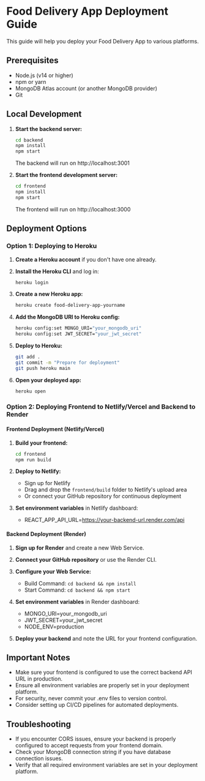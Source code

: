 # Food Delivery App Deployment Guide

This guide will help you deploy your Food Delivery App to various platforms.

## Prerequisites

- Node.js (v14 or higher)
- npm or yarn
- MongoDB Atlas account (or another MongoDB provider)
- Git

## Local Development

1. **Start the backend server:**
   ```bash
   cd backend
   npm install
   npm start
   ```
   The backend will run on http://localhost:3001

2. **Start the frontend development server:**
   ```bash
   cd frontend
   npm install
   npm start
   ```
   The frontend will run on http://localhost:3000

## Deployment Options

### Option 1: Deploying to Heroku

1. **Create a Heroku account** if you don't have one already.

2. **Install the Heroku CLI** and log in:
   ```bash
   heroku login
   ```

3. **Create a new Heroku app:**
   ```bash
   heroku create food-delivery-app-yourname
   ```

4. **Add the MongoDB URI to Heroku config:**
   ```bash
   heroku config:set MONGO_URI="your_mongodb_uri"
   heroku config:set JWT_SECRET="your_jwt_secret"
   ```

5. **Deploy to Heroku:**
   ```bash
   git add .
   git commit -m "Prepare for deployment"
   git push heroku main
   ```

6. **Open your deployed app:**
   ```bash
   heroku open
   ```

### Option 2: Deploying Frontend to Netlify/Vercel and Backend to Render

#### Frontend Deployment (Netlify/Vercel)

1. **Build your frontend:**
   ```bash
   cd frontend
   npm run build
   ```

2. **Deploy to Netlify:**
   - Sign up for Netlify
   - Drag and drop the `frontend/build` folder to Netlify's upload area
   - Or connect your GitHub repository for continuous deployment

3. **Set environment variables** in Netlify dashboard:
   - REACT_APP_API_URL=https://your-backend-url.render.com/api

#### Backend Deployment (Render)

1. **Sign up for Render** and create a new Web Service.

2. **Connect your GitHub repository** or use the Render CLI.

3. **Configure your Web Service:**
   - Build Command: `cd backend && npm install`
   - Start Command: `cd backend && npm start`

4. **Set environment variables** in Render dashboard:
   - MONGO_URI=your_mongodb_uri
   - JWT_SECRET=your_jwt_secret
   - NODE_ENV=production

5. **Deploy your backend** and note the URL for your frontend configuration.

## Important Notes

- Make sure your frontend is configured to use the correct backend API URL in production.
- Ensure all environment variables are properly set in your deployment platform.
- For security, never commit your .env files to version control.
- Consider setting up CI/CD pipelines for automated deployments.

## Troubleshooting

- If you encounter CORS issues, ensure your backend is properly configured to accept requests from your frontend domain.
- Check your MongoDB connection string if you have database connection issues.
- Verify that all required environment variables are set in your deployment platform.
